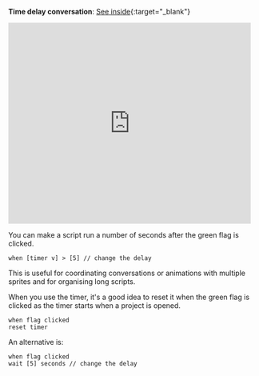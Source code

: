 **Time delay conversation**: [See inside](https://scratch.mit.edu/projects/499336065/editor){:target="_blank"}

<div class="scratch-preview">
  <iframe allowtransparency="true" width="485" height="402" src="https://scratch.mit.edu/projects/embed/499336065/?autostart=false" frameborder="0"></iframe>
</div>

You can make a script run a number of seconds after the green flag is clicked.

```blocks3
when [timer v] > [5] // change the delay
```

This is useful for coordinating conversations or animations with multiple sprites and for organising long scripts.

When you use the timer, it's a good idea to reset it when the green flag is clicked as the timer starts when a project is opened.

```blocks3
when flag clicked
reset timer
```

An alternative is:
```blocks3
when flag clicked
wait [5] seconds // change the delay
```
